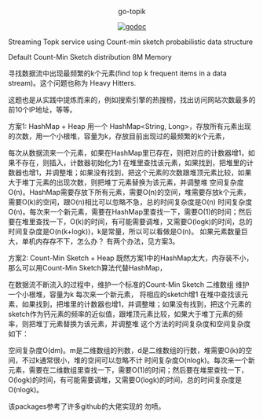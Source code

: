 <p align="center">go-topik</p>

<p align="center">
<a href="https://godoc.org/github.com/Wp-Otto/go-topik"><img src="https://img.shields.io/badge/topk-godoc-brightgreen.svg" alt="godoc"></a>
</p>

Streaming Topk service using Count-min sketch probabilistic data structure 

Default Count-Min Sketch distribution 8M Memory

寻找数据流中出现最频繁的k个元素(find top k frequent items in a data stream)。这个问题也称为 Heavy Hitters.

这题也是从实践中提炼而来的，例如搜索引擎的热搜榜，找出访问网站次数最多的前10个IP地址，等等。

方案1: HashMap + Heap
用一个 HashMap<String, Long>，存放所有元素出现的次数，用一个小根堆，容量为k，存放目前出现过的最频繁的k个元素，

每次从数据流来一个元素，如果在HashMap里已存在，则把对应的计数器增1，如果不存在，则插入，计数器初始化为1
在堆里查找该元素，如果找到，把堆里的计数器也增1，并调整堆；如果没有找到，把这个元素的次数跟堆顶元素比较，如果大于堆丁元素的出现次数，则把堆丁元素替换为该元素，并调整堆
空间复杂度O(n)。HashMap需要存放下所有元素，需要O(n)的空间，堆需要存放k个元素，需要O(k)的空间，跟O(n)相比可以忽略不急，总的时间复杂度是O(n)
时间复杂度O(n)。每次来一个新元素，需要在HashMap里查找一下，需要O(1)的时间；然后要在堆里查找一下，O(k)的时间，有可能需要调堆，又需要O(logk)的时间，总的时间复杂度是O(n(k+logk))，k是常量，所以可以看做是O(n)。
如果元素数量巨大，单机内存存不下，怎么办？ 有两个办法，见方案3。

方案2: Count-Min Sketch + Heap
既然方案1中的HashMap太大，内存装不小，那么可以用Count-Min Sketch算法代替HashMap，

在数据流不断流入的过程中，维护一个标准的Count-Min Sketch 二维数组
维护一个小根堆，容量为k
每次来一个新元素，
将相应的sketch增1
在堆中查找该元素，如果找到，把堆里的计数器也增1，并调整堆；如果没有找到，把这个元素的sketch作为钙元素的频率的近似值，跟堆顶元素比较，如果大于堆丁元素的频率，则把堆丁元素替换为该元素，并调整堆
这个方法的时间复杂度和空间复杂度如下：

空间复杂度O(dm)。m是二维数组的列数，d是二维数组的行数，堆需要O(k)的空间，不过k通常很小，堆的空间可以忽略不计
时间复杂度O(nlogk)。每次来一个新元素，需要在二维数组里查找一下，需要O(1)的时间；然后要在堆里查找一下，O(logk)的时间，有可能需要调堆，又需要O(logk)的时间，总的时间复杂度是O(nlogk)。

该packages参考了许多github的大佬实现的  勿喷。